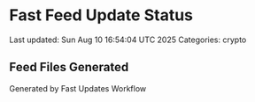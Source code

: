# Fast Feed Update Status
Last updated: Sun Aug 10 16:54:04 UTC 2025
Categories: crypto

## Feed Files Generated

Generated by Fast Updates Workflow
